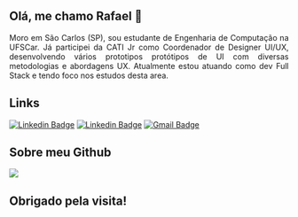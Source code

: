 ## Olá, me chamo Rafael 👋

<p style="text-align: justify"> Moro em São Carlos (SP), sou estudante de Engenharia de Computação na UFSCar. Já participei da CATI Jr como Coordenador de Designer UI/UX, desenvolvendo vários prototipos protótipos de UI com diversas metodologias e abordagens UX. Atualmente estou atuando como dev Full Stack e tendo foco nos estudos desta area. </p>

## Links

[![Linkedin Badge](https://img.shields.io/badge/-LinkedIn-blue?style=for-the-badge&logo=Linkedin&logoColor=white&link=https://www.linkedin.com/in/rafaelturyminatel/)](https://www.linkedin.com/in/rafaelturyminatel/)
[![Linkedin Badge](https://img.shields.io/badge/-Behance-blue?style=for-the-badge&logo=behance&logoColor=white&https://www.behance.net/rafaeltury)](https://www.behance.net/rafaeltury)
[![Gmail Badge](https://img.shields.io/badge/-Gmail-c14438?style=for-the-badge&logo=Gmail&logoColor=white&link=mailto:rafaelturyminatel@gmail.com)](mailto:rafaelturyminatel@gmail.com)

## Sobre meu Github

<div>
 <img src="https://github-readme-stats.vercel.app/api/top-langs/?username=rafa-tm&layout=compact&count_private=true&show_icons=true&theme=nord"/>  
</div>

## Obrigado pela visita!
